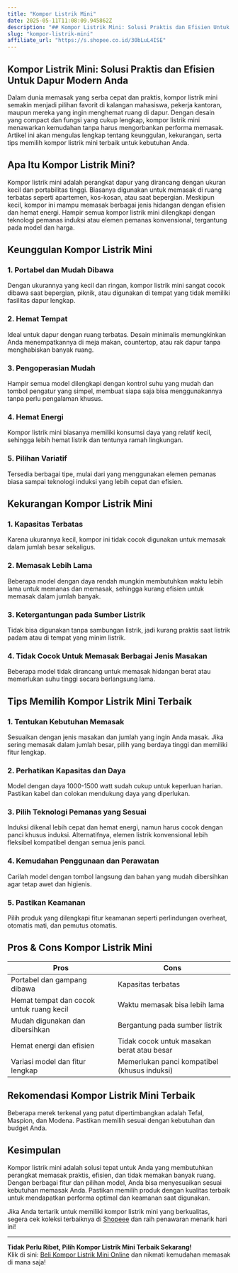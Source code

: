 ```yaml
---
title: "Kompor Listrik Mini"
date: 2025-05-11T11:08:09.945862Z
description: "## Kompor Listrik Mini: Solusi Praktis dan Efisien Untuk Dapur Modern Anda..."
slug: "kompor-listrik-mini"
affiliate_url: "https://s.shopee.co.id/30bLuL4ISE"
---
```

## Kompor Listrik Mini: Solusi Praktis dan Efisien Untuk Dapur Modern Anda

Dalam dunia memasak yang serba cepat dan praktis, kompor listrik mini semakin menjadi pilihan favorit di kalangan mahasiswa, pekerja kantoran, maupun mereka yang ingin menghemat ruang di dapur. Dengan desain yang compact dan fungsi yang cukup lengkap, kompor listrik mini menawarkan kemudahan tanpa harus mengorbankan performa memasak. Artikel ini akan mengulas lengkap tentang keunggulan, kekurangan, serta tips memilih kompor listrik mini terbaik untuk kebutuhan Anda.

## Apa Itu Kompor Listrik Mini?

Kompor listrik mini adalah perangkat dapur yang dirancang dengan ukuran kecil dan portabilitas tinggi. Biasanya digunakan untuk memasak di ruang terbatas seperti apartemen, kos-kosan, atau saat bepergian. Meskipun kecil, kompor ini mampu memasak berbagai jenis hidangan dengan efisien dan hemat energi. Hampir semua kompor listrik mini dilengkapi dengan teknologi pemanas induksi atau elemen pemanas konvensional, tergantung pada model dan harga.

## Keunggulan Kompor Listrik Mini

### 1. Portabel dan Mudah Dibawa
Dengan ukurannya yang kecil dan ringan, kompor listrik mini sangat cocok dibawa saat bepergian, piknik, atau digunakan di tempat yang tidak memiliki fasilitas dapur lengkap.

### 2. Hemat Tempat
Ideal untuk dapur dengan ruang terbatas. Desain minimalis memungkinkan Anda menempatkannya di meja makan, countertop, atau rak dapur tanpa menghabiskan banyak ruang.

### 3. Pengoperasian Mudah
Hampir semua model dilengkapi dengan kontrol suhu yang mudah dan tombol pengatur yang simpel, membuat siapa saja bisa menggunakannya tanpa perlu pengalaman khusus.

### 4. Hemat Energi
Kompor listrik mini biasanya memiliki konsumsi daya yang relatif kecil, sehingga lebih hemat listrik dan tentunya ramah lingkungan.

### 5. Pilihan Variatif
Tersedia berbagai tipe, mulai dari yang menggunakan elemen pemanas biasa sampai teknologi induksi yang lebih cepat dan efisien.

## Kekurangan Kompor Listrik Mini

### 1. Kapasitas Terbatas
Karena ukurannya kecil, kompor ini tidak cocok digunakan untuk memasak dalam jumlah besar sekaligus.

### 2. Memasak Lebih Lama
Beberapa model dengan daya rendah mungkin membutuhkan waktu lebih lama untuk memanas dan memasak, sehingga kurang efisien untuk memasak dalam jumlah banyak.

### 3. Ketergantungan pada Sumber Listrik
Tidak bisa digunakan tanpa sambungan listrik, jadi kurang praktis saat listrik padam atau di tempat yang minim listrik.

### 4. Tidak Cocok Untuk Memasak Berbagai Jenis Masakan
Beberapa model tidak dirancang untuk memasak hidangan berat atau memerlukan suhu tinggi secara berlangsung lama.

## Tips Memilih Kompor Listrik Mini Terbaik

### 1. Tentukan Kebutuhan Memasak
Sesuaikan dengan jenis masakan dan jumlah yang ingin Anda masak. Jika sering memasak dalam jumlah besar, pilih yang berdaya tinggi dan memiliki fitur lengkap.

### 2. Perhatikan Kapasitas dan Daya
Model dengan daya 1000-1500 watt sudah cukup untuk keperluan harian. Pastikan kabel dan colokan mendukung daya yang diperlukan.

### 3. Pilih Teknologi Pemanas yang Sesuai
Induksi dikenal lebih cepat dan hemat energi, namun harus cocok dengan panci khusus induksi. Alternatifnya, elemen listrik konvensional lebih fleksibel kompatibel dengan semua jenis panci.

### 4. Kemudahan Penggunaan dan Perawatan
Carilah model dengan tombol langsung dan bahan yang mudah dibersihkan agar tetap awet dan higienis.

### 5. Pastikan Keamanan
Pilih produk yang dilengkapi fitur keamanan seperti perlindungan overheat, otomatis mati, dan pemutus otomatis.

## Pros & Cons Kompor Listrik Mini

| Pros                                               | Cons                                              |
|-----------------------------------------------------|---------------------------------------------------|
| Portabel dan gampang dibawa                        | Kapasitas terbatas                              |
| Hemat tempat dan cocok untuk ruang kecil         | Waktu memasak bisa lebih lama                   |
| Mudah digunakan dan dibersihkan                  | Bergantung pada sumber listrik                |
| Hemat energi dan efisien                          | Tidak cocok untuk masakan berat atau besar     |
| Variasi model dan fitur lengkap                   | Memerlukan panci kompatibel (khusus induksi) |

## Rekomendasi Kompor Listrik Mini Terbaik

Beberapa merek terkenal yang patut dipertimbangkan adalah Tefal, Maspion, dan Modena. Pastikan memilih sesuai dengan kebutuhan dan budget Anda.

## Kesimpulan

Kompor listrik mini adalah solusi tepat untuk Anda yang membutuhkan perangkat memasak praktis, efisien, dan tidak memakan banyak ruang. Dengan berbagai fitur dan pilihan model, Anda bisa menyesuaikan sesuai kebutuhan memasak Anda. Pastikan memilih produk dengan kualitas terbaik untuk mendapatkan performa optimal dan keamanan saat digunakan.

Jika Anda tertarik untuk memiliki kompor listrik mini yang berkualitas, segera cek koleksi terbaiknya di [Shopeee](https://s.shopee.co.id/30bLuL4ISE) dan raih penawaran menarik hari ini!

---

**Tidak Perlu Ribet, Pilih Kompor Listrik Mini Terbaik Sekarang!**  
Klik di sini: [Beli Kompor Listrik Mini Online](https://s.shopee.co.id/30bLuL4ISE) dan nikmati kemudahan memasak di mana saja!